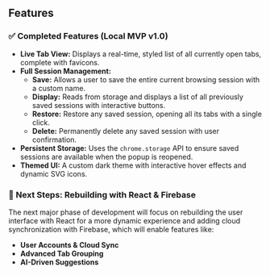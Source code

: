 ## Features

### ✅ Completed Features (Local MVP v1.0)

* **Live Tab View:** Displays a real-time, styled list of all currently open tabs, complete with favicons.
* **Full Session Management:**
    * **Save:** Allows a user to save the entire current browsing session with a custom name.
    * **Display:** Reads from storage and displays a list of all previously saved sessions with interactive buttons.
    * **Restore:** Restore any saved session, opening all its tabs with a single click.
    * **Delete:** Permanently delete any saved session with user confirmation.
* **Persistent Storage:** Uses the `chrome.storage` API to ensure saved sessions are available when the popup is reopened.
* **Themed UI:** A custom dark theme with interactive hover effects and dynamic SVG icons.

### 🚧 Next Steps: Rebuilding with React & Firebase

The next major phase of development will focus on rebuilding the user interface with React for a more dynamic experience and adding cloud synchronization with Firebase, which will enable features like:

* **User Accounts & Cloud Sync**
* **Advanced Tab Grouping**
* **AI-Driven Suggestions**
